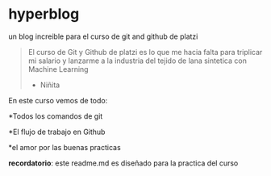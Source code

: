 # hyperblog
un blog increible para el curso de git and github de platzi
>El curso de Git y Github de platzi es lo que me hacia falta para triplicar mi salario y lanzarme a la industria del tejido de lana sintetica con Machine Learning 
> - Niñita

En este curso vemos de todo:

*Todos los comandos de git

*El flujo de trabajo en Github

*el amor por las buenas practicas

**recordatorio**: este readme.md es diseñado para la practica del curso 

